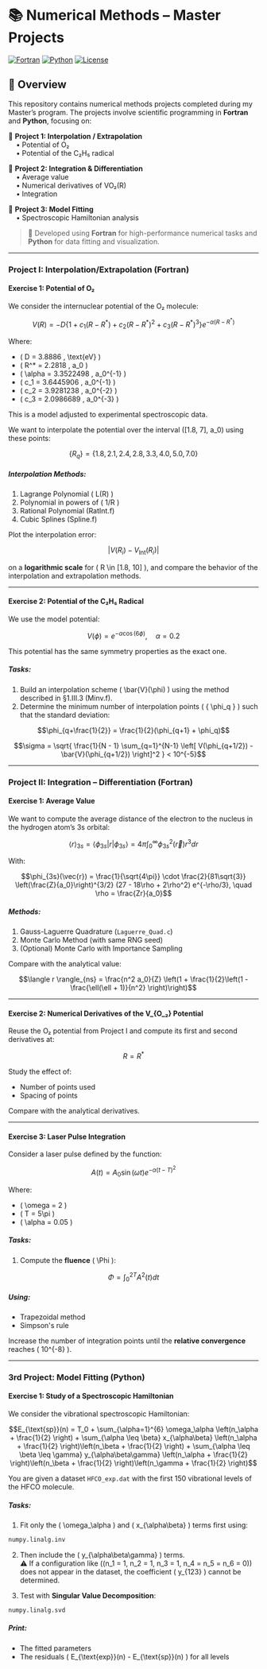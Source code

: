 # 📚 **Numerical Methods – Master Projects**

[![Fortran](https://img.shields.io/badge/code-Fortran-blue?style=flat-square&logo=fortran)](https://en.wikipedia.org/wiki/Fortran)
[![Python](https://img.shields.io/badge/code-Python-yellow?style=flat-square&logo=python)](https://www.python.org/)
[![License](https://img.shields.io/badge/license-MIT-green?style=flat-square)](LICENSE)

## 📘 Overview

This repository contains numerical methods projects completed during my Master’s program. The projects involve scientific programming in **Fortran** and **Python**, focusing on:

🔹 **Project 1: Interpolation / Extrapolation**  
&nbsp;&nbsp;&nbsp;&nbsp;• Potential of O₂  
&nbsp;&nbsp;&nbsp;&nbsp;• Potential of the C₂H₅ radical  

🔹 **Project 2: Integration & Differentiation**  
&nbsp;&nbsp;&nbsp;&nbsp;• Average value  
&nbsp;&nbsp;&nbsp;&nbsp;• Numerical derivatives of VO₂(R)  
&nbsp;&nbsp;&nbsp;&nbsp;• Integration  

🔹 **Project 3: Model Fitting**  
&nbsp;&nbsp;&nbsp;&nbsp;• Spectroscopic Hamiltonian analysis  

> 🧠 Developed using **Fortran** for high-performance numerical tasks and **Python** for data fitting and visualization.

---

### Project I: Interpolation/Extrapolation (Fortran)  

#### Exercise 1: Potential of O₂ 

We consider the internuclear potential of the O₂ molecule:

```math
V(R) = -D \left\{1 + c_1(R - R^*) + c_2(R - R^*)^2 + c_3(R - R^*)^3 \right\} e^{-\alpha(R - R^*)}
```

Where:

- \( D = 3.8886 \, \text{eV} \)
- \( R^* = 2.2818 \, a_0 \)
- \( \alpha = 3.3522498 \, a_0^{-1} \)
- \( c_1 = 3.6445906 \, a_0^{-1} \)
- \( c_2 = 3.9281238 \, a_0^{-2} \)
- \( c_3 = 2.0986689 \, a_0^{-3} \)

This is a model adjusted to experimental spectroscopic data.

We want to interpolate the potential over the interval \([1.8, 7]\, a_0\) using these points:

```math
\{ R_q \} = \{1.8, 2.1, 2.4, 2.8, 3.3, 4.0, 5.0, 7.0\}
```
##### Interpolation Methods:
1. Lagrange Polynomial \( L(R) \)
2. Polynomial in powers of \( 1/R \)
3. Rational Polynomial (RatInt.f)
4. Cubic Splines (Spline.f)

Plot the interpolation error:

```math
|V(R_i) - V_{\text{Int}}(R_i)|
```
on a **logarithmic scale** for \( R \in [1.8, 10] \), and compare the behavior of the interpolation and extrapolation methods.

---
 
#### Exercise 2: Potential of the C₂H₅ Radical

We use the model potential:

```math
V(\phi) = e^{-\alpha \cos(6\phi)}, \quad \alpha = 0.2
```

This potential has the same symmetry properties as the exact one.

##### Tasks:
1. Build an interpolation scheme \( \bar{V}(\phi) \) using the method described in §1.III.3 (Minv.f).
2. Determine the minimum number of interpolation points \( \{ \phi_q \} \) such that the standard deviation:

```math
\phi_{q+\frac{1}{2}} = \frac{1}{2}(\phi_{q+1} + \phi_q)
```

```math
\sigma = \sqrt{ \frac{1}{N - 1} \sum_{q=1}^{N-1} \left[ V(\phi_{q+1/2}) - \bar{V}(\phi_{q+1/2}) \right]^2 } < 10^{-5}
```

---

### Project II: Integration – Differentiation (Fortran)
  
#### Exercise 1: Average Value

We want to compute the average distance of the electron to the nucleus in the hydrogen atom’s 3s orbital:

```math
\langle r \rangle_{3s} = \langle \phi_{3s} | r | \phi_{3s} \rangle = 4\pi \int_0^\infty \phi_{3s}^2(\vec{r}) r^3 dr
```

With:

```math
\phi_{3s}(\vec{r}) = \frac{1}{\sqrt{4\pi}} \cdot \frac{2}{81\sqrt{3}} \left(\frac{Z}{a_0}\right)^{3/2} (27 - 18\rho + 2\rho^2) e^{-\rho/3}, \quad \rho = \frac{Zr}{a_0}
```

##### Methods:
1. Gauss-Laguerre Quadrature (`Laguerre_Quad.c`)  
2. Monte Carlo Method (with same RNG seed)  
3. (Optional) Monte Carlo with Importance Sampling

Compare with the analytical value:

```math
\langle r \rangle_{ns} = \frac{n^2 a_0}{Z} \left(1 + \frac{1}{2}\left(1 - \frac{\ell(\ell + 1)}{n^2} \right)\right)
```
---

#### Exercise 2: Numerical Derivatives of the V_{O_₂} Potential

Reuse the O₂ potential from Project I and compute its first and second derivatives at:

```math
R = R^*
```

Study the effect of:
- Number of points used
- Spacing of points

Compare with the analytical derivatives.

---

#### Exercise 3: Laser Pulse Integration

Consider a laser pulse defined by the function:

```math
A(t) = A_0 \sin(\omega t) e^{-\alpha(t - T)^2}
```

Where:

- \( \omega = 2 \)  
- \( T = 5\pi \)  
- \( \alpha = 0.05 \)

##### Tasks:
1. Compute the **fluence** \( \Phi \):

```math
\Phi = \int_0^{2T} A^2(t) dt
```

##### Using:
- Trapezoidal method
- Simpson's rule

Increase the number of integration points until the **relative convergence** reaches \( 10^{-8} \).

---

### 3rd Project: Model Fitting (Python)

#### Exercise 1: Study of a Spectroscopic Hamiltonian

We consider the vibrational spectroscopic Hamiltonian:

```math
E_{\text{sp}}(n) = T_0 + \sum_{\alpha=1}^{6} \omega_\alpha \left(n_\alpha + \frac{1}{2} \right) + \sum_{\alpha \leq \beta} x_{\alpha\beta} \left(n_\alpha + \frac{1}{2} \right)\left(n_\beta + \frac{1}{2} \right) + \sum_{\alpha \leq \beta \leq \gamma} y_{\alpha\beta\gamma} \left(n_\alpha + \frac{1}{2} \right)\left(n_\beta + \frac{1}{2} \right)\left(n_\gamma + \frac{1}{2} \right)
```

You are given a dataset `HFCO_exp.dat` with the first 150 vibrational levels of the HFCO molecule.

##### Tasks:
1. Fit only the \( \omega_\alpha \) and \( x_{\alpha\beta} \) terms first using:

```python
numpy.linalg.inv
```

2. Then include the \( y_{\alpha\beta\gamma} \) terms.  
⚠️ If a configuration like \((n_1 = 1, n_2 = 1, n_3 = 1, n_4 = n_5 = n_6 = 0)\) does not appear in the dataset, the coefficient \( y_{123} \) cannot be determined.

3. Test with **Singular Value Decomposition**:

```python
numpy.linalg.svd
```

##### Print:
- The fitted parameters
- The residuals \( E_{\text{exp}}(n) - E_{\text{sp}}(n) \) for all levels


